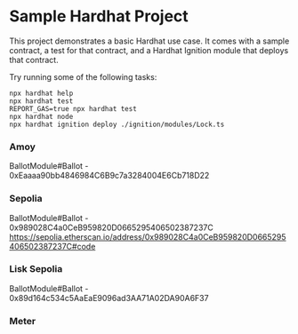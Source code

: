 # Sample Hardhat Project

This project demonstrates a basic Hardhat use case. It comes with a sample contract, a test for that contract, and a Hardhat Ignition module that deploys that contract.

Try running some of the following tasks:

```shell
npx hardhat help
npx hardhat test
REPORT_GAS=true npx hardhat test
npx hardhat node
npx hardhat ignition deploy ./ignition/modules/Lock.ts
```
### Amoy
BallotModule#Ballot - 0xEaaaa90bb4846984C6B9c7a3284004E6Cb718D22

### Sepolia
BallotModule#Ballot - 0x989028C4a0CeB959820D0665295406502387237C
https://sepolia.etherscan.io/address/0x989028C4a0CeB959820D0665295406502387237C#code

### Lisk Sepolia
BallotModule#Ballot - 0x89d164c534c5AaEaE9096ad3AA71A02DA90A6F37

### Meter